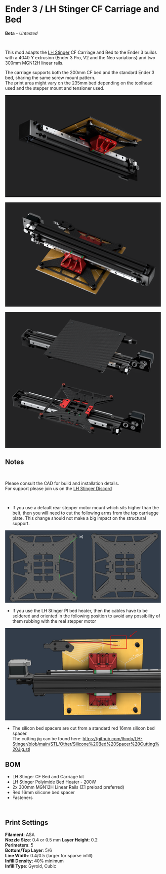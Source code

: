 # Ender 3 / LH Stinger CF Carriage and Bed 

**Beta** - *Untested*

<br>

This mod adapts the [LH Stinger](https://github.com/lhndo/LH-Stinger) CF Carriage and Bed to the Ender 3 builds with a 4040 Y extrusion (Ender 3 Pro, V2 and the Neo variations) and two 300mm MGN12H linear rails. 

The carriage supports both the 200mm CF bed and the standard Ender 3 bed, sharing the same screw mount pattern.  
The print area might vary on the 235mm bed depending on the toolhead used and the stepper mount and tensioner used. 


![](Images/e3lhs1.png)    

![](Images/e3lhs2.png)    

![](Images/e3lhs3.png)   



## Notes

<br>

Please consult the CAD for build and installation details.  
For support please join us on the [LH Stinger Discord](https://discord.gg/EzssCfnEDS) 

<br>

* If you use a default rear stepper motor mount which sits higher than the belt, then you will need to cut the following arms from the top carriagge plate. This change should not make a big impact on the structural support.

![](Images/carriagecut.png)    

* If you use the LH Stinger PI bed heater, then the cables have to be soldered and oriented in the following position to avoid any possibility of them rubbing with the real stepper motor 

![](Images/bedheater.png)    

* The silicon bed spacers are cut from a standard red 16mm silicon bed spacer.    
The cutting jig can be found here: https://github.com/lhndo/LH-Stinger/blob/main/STL/Other/Silicone%20Bed%20Spacer%20Cutting%20Jig.stl


## BOM

- LH Stinger CF Bed and Carriage kit
- LH Stinger Polyimide Bed Heater - 200W
- 2x 300mm MGN12H Linear Rails (Z1 preload preferred)
- Red 16mm silicone bed spacer
- Fasteners

<br>

## Print Settings

**Filament**: ASA  
**Nozzle Size**: 0.4 or 0.5 mm 
**Layer Height**: 0.2  
**Perimeters**: 5  
**Bottom/Top Layer**: 5/6  
**Line Width**: 0.4/0.5 (larger for sparse infill)  
**Infill Density**: 40% minimum  
**Infill Type**: Gyroid, Cubic
